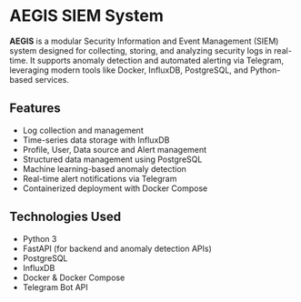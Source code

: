 # AEGIS SIEM System
**AEGIS** is a modular Security Information and Event Management (SIEM) system designed for collecting, storing, and analyzing security logs in real-time. It supports anomaly detection and automated alerting via Telegram, leveraging modern tools like Docker, InfluxDB, PostgreSQL, and Python-based services.

## Features

- Log collection and management
- Time-series data storage with InfluxDB
- Profile, User, Data source and Alert management
- Structured data management using PostgreSQL
- Machine learning-based anomaly detection
- Real-time alert notifications via Telegram
- Containerized deployment with Docker Compose


## Technologies Used

- Python 3
- FastAPI (for backend and anomaly detection APIs)
- PostgreSQL
- InfluxDB
- Docker & Docker Compose
- Telegram Bot API